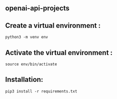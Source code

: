 ## openai-api-projects

## Create a virtual environment :

```
python3 -m venv env
```

## Activate the virtual environment :
```
source env/bin/activate
```

## Installation:
```
pip3 install -r requirements.txt
```
